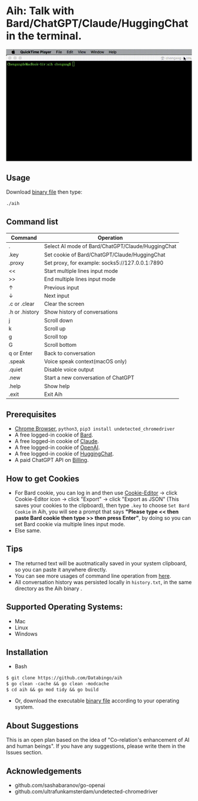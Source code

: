 # Aih: Talk with Bard/ChatGPT/Claude/HuggingChat in the terminal.

![screenshot2](aih.gif) 

## Usage
Download [binary file](https://github.com/Databingo/aih/releases) then type:
```bash
./aih
```
## Command list
| Command    | Operation|
|------------|----------|
|.           | Select AI mode of Bard/ChatGPT/Claude/HuggingChat|
|.key        | Set cookie of Bard/ChatGPT/Claude/HuggingChat|
|.proxy      | Set proxy, for example: socks5://127.0.0.1:7890|
|<<          | Start multiple lines input mode|
|>>          | End multiple lines input mode|
|↑           | Previous input|
|↓           | Next input|
|.c or .clear| Clear the screen|
|.h or .history | Show history of conversations|
|j           | Scroll down|
|k           | Scroll up|
|g           | Scroll top|
|G           | Scroll bottom|
|q or Enter  | Back to conversation|
|.speak      | Voice speak context(macOS only)|
|.quiet      | Disable voice output |
|.new        | Start a new conversation of ChatGPT|
|.help       | Show help|
|.exit       | Exit Aih|

## Prerequisites
- [Chrome Browser](https://google.com/chrome), `python3`, `pip3 install undetected_chromedriver`
- A free logged-in cookie of [Bard](https://bard.google.com).
- A free logged-in cookie of [Claude](https://claude.ai).
- A free logged-in cookie of [OpenAI](https://chat.openai.com).
- A free logged-in cookie of [HuggingChat](https://huggingface.co/chat).
- A paid ChatGPT API on [Billing](https://platform.openai.com/account/billing/overview). 

## How to get Cookies
- For Bard cookie, you can log in and then use [Cookie-Editor](https://cookie-editor.cgagnier.ca) -> click Cookie-Editor icon -> click "Export" -> click "Export as JSON" (This saves your cookies to the clipboard), then type `.key` to choose `Set Bard Cookie` in Aih, you will see a prompt that says **"Please type << then paste Bard cookie then type >> then press Enter"**, by doing so you can set Bard cookie via multiple lines input mode.
- Else same.

## Tips
- The returned text will be auotmatically saved in your system clipboard, so you can paste it anywhere directly.
- You can see more usages of command line operation from [here](https://github.com/peterh/liner#Line-editing).
- All conversation history was persisted locally in `history.txt`, in the same directory as the Aih binary .

## Supported Operating Systems:
- Mac
- Linux
- Windows

## Installation
- Bash
```
$ git clone https://github.com/Databingo/aih
$ go clean -cache && go clean -modcache 
$ cd aih && go mod tidy && go build 
```
- Or, download the executable [binary file](https://github.com/Databingo/aih/releases) according to your operating system.

## About Suggestions
This is an open plan based on the idea of "Co-relation's enhancement of AI and human beings". If you have any suggestions, please write them in the Issues section.

## Acknowledgements
- github.com/sashabaranov/go-openai 
- github.com/ultrafunkamsterdam/undetected-chromedriver
